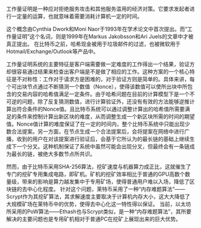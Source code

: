 工作量证明是一种应对拒绝服务攻击和其他服务滥用的经济对策。它要求发起者进行一定量的运算，也就意味着需要消耗计算机一定的时间。

这个概念由Cynthia Dwork和Moni Naor于1993年在学术论文中首次提出。而“工作量证明”这个名词，则是1999年在Markus Jakobsson和Ari Juels的文章中才被真正提出。
在比特币之前，哈希现金被用于垃圾邮件的过滤，也被微软用于Hotmail/Exchange/Outlook等产品中。

工作量证明系统的主要特征是客户端需要做一定难度的工作得出一个结果，验证方却很容易通过结果来检查出客户端是不是做了相应的工作。这种方案的一个核心特征是不对称性：工作对于请求方是困难的，对于验证方则是简单的。具体来讲，每个可出块节点通过不断猜测一个数值（Nonce），使得该数值可以使所出块中所包含的交易内容的哈希值满足一定条件。由于哈希问题在目前的计算模型下是一个不可逆的问题，除了反复猜测数值，进行计算验证外，还没有有效的方法能够逆推计算出符合条件的Nonce值。且比特币系统可以通过调整计算出的哈希值所需要满足的条件来控制计算出新区块的难度，从而调整生成一个新区块所需的时间的期望值。Nonce值计算的难度保证了在一定的时间内，整个比特币系统中只能出现少数合法提案。另一方面，在节点生成一个合法提案后，会将提案在网络中进行广播，收到的用户在对该提案进行验证后，会基于它所认为的最长链的基础上继续生成下一个分叉。这种机制保证了系统中虽然可能会出现分叉，但最终会有一条链成为最长的链，被绝大多数节点所共识。

然而，由于比特币采用SHA-256算法，挖矿速度与机器算力成正比，这就催生了专门的挖矿专用集成电路，即矿机。矿机的挖矿效率相比于普通的GPU高数个数量级，带来的影响是算力越发集中于专用矿场，使得普通用户难以入场，降低了区块链的去中心化程度。
针对这个问题，莱特币采用了一种“内存难题算法”——Scrypt作为其挖矿算法，其求解速度主要取决于计算机内存大小，这大大降低了大规模矿场在莱特币中的优势，使得去中心化这一特性得以保证。
当前，以太坊所采用的PoW算法——Ethash也与Scrypt类似，是一种“内存难题算法”，其所要解决的主要问题也是专用矿机相对于普通PC在挖矿上展现出来的巨大优势。
